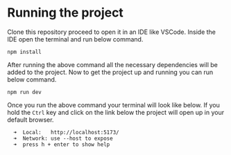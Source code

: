 # Running the project

Clone this repository proceed to open it in an IDE like VSCode. Inside the IDE open the terminal and run below command.

```
npm install
```

After running the above command all the necessary dependencies will be added to the project. Now to get the project up and running you can run below command.

```
npm run dev
```

Once you run the above command your terminal will look like below. If you hold the `Ctrl` key and click on the link below the project will open up in your default browser.

```
  ➜  Local:   http://localhost:5173/
  ➜  Network: use --host to expose
  ➜  press h + enter to show help
```
